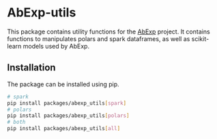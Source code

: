 # AbExp-utils

This package contains utility functions for the [AbExp](https://github.com/gagneurlab/abexp) project. 
It contains functions to manipulates polars and spark dataframes, as well as scikit-learn models used by AbExp. 

## Installation
The package can be installed using pip.

```bash
# spark
pip install packages/abexp_utils[spark]
# polars
pip install packages/abexp_utils[polars]
# both
pip install packages/abexp_utils[all]
```
